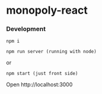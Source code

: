 # monopoly-react

### Development
```
npm i
```

```
npm run server (running with node)

```
or
```
npm start (just front side)
```
Open http://localhost:3000

